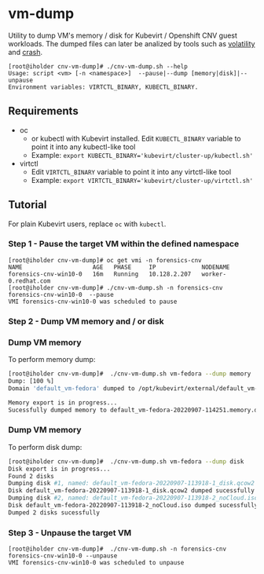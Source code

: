 # vm-dump
Utility to dump VM's memory / disk for Kubevirt / Openshift CNV guest workloads.
The dumped files can later be analized by tools such as [volatility](https://github.com/volatilityfoundation/volatility3)
and [crash](https://github.com/crash-utility/crash).
```
[root@iholder cnv-vm-dump]# ./cnv-vm-dump.sh --help
Usage: script <vm> [-n <namespace>]  --pause|--dump [memory|disk]|--unpause
Environment variables: VIRTCTL_BINARY, KUBECTL_BINARY.
```

## Requirements

- oc
    - or kubectl with Kubevirt installed. Edit `KUBECTL_BINARY` variable to point it into any kubectl-like tool
    - Example: `export KUBECTL_BINARY='kubevirt/cluster-up/kubectl.sh'` 
- virtctl
    - Edit `VIRTCTL_BINARY` variable to point it into any virtctl-like tool
    - Example: `export VIRTCTL_BINARY='kubevirt/cluster-up/virtctl.sh'`

## Tutorial

For plain Kubevirt users, replace `oc` with `kubectl`.

### Step 1 - Pause the target VM within the defined namespace
```
[root@iholder cnv-vm-dump]# oc get vmi -n forensics-cnv
NAME                    AGE   PHASE     IP             NODENAME
forensics-cnv-win10-0   16m   Running   10.128.2.207   worker-0.redhat.com
[root@iholder cnv-vm-dump]# ./cnv-vm-dump.sh -n forensics-cnv forensics-cnv-win10-0  --pause
VMI forensics-cnv-win10-0 was scheduled to pause
```

### Step 2 - Dump VM memory and / or disk
### Dump VM memory
To perform memory dump:
```bash
[root@iholder cnv-vm-dump]#  ./cnv-vm-dump.sh vm-fedora --dump memory
Dump: [100 %]
Domain 'default_vm-fedora' dumped to /opt/kubevirt/external/default_vm-fedora/default_vm-fedora-20220907-114251.memory.dump

Memory export is in progress...
Sucessfully dumped memory to default_vm-fedora-20220907-114251.memory.dump
```

### Dump VM memory
To perform disk dump:
```bash
[root@iholder cnv-vm-dump]#  ./cnv-vm-dump.sh vm-fedora --dump disk
Disk export is in progress...
Found 2 disks
Dumping disk #1, named: default_vm-fedora-20220907-113918-1_disk.qcow2
Disk default_vm-fedora-20220907-113918-1_disk.qcow2 dumped sucessfully!
Dumping disk #2, named: default_vm-fedora-20220907-113918-2_noCloud.iso
Disk default_vm-fedora-20220907-113918-2_noCloud.iso dumped sucessfully!
Dumped 2 disks sucessfully

```

### Step 3 - Unpause the target VM
```
[root@iholder cnv-vm-dump]#  ./cnv-vm-dump.sh -n forensics-cnv forensics-cnv-win10-0 --unpause
VMI forensics-cnv-win10-0 was scheduled to unpause
```
